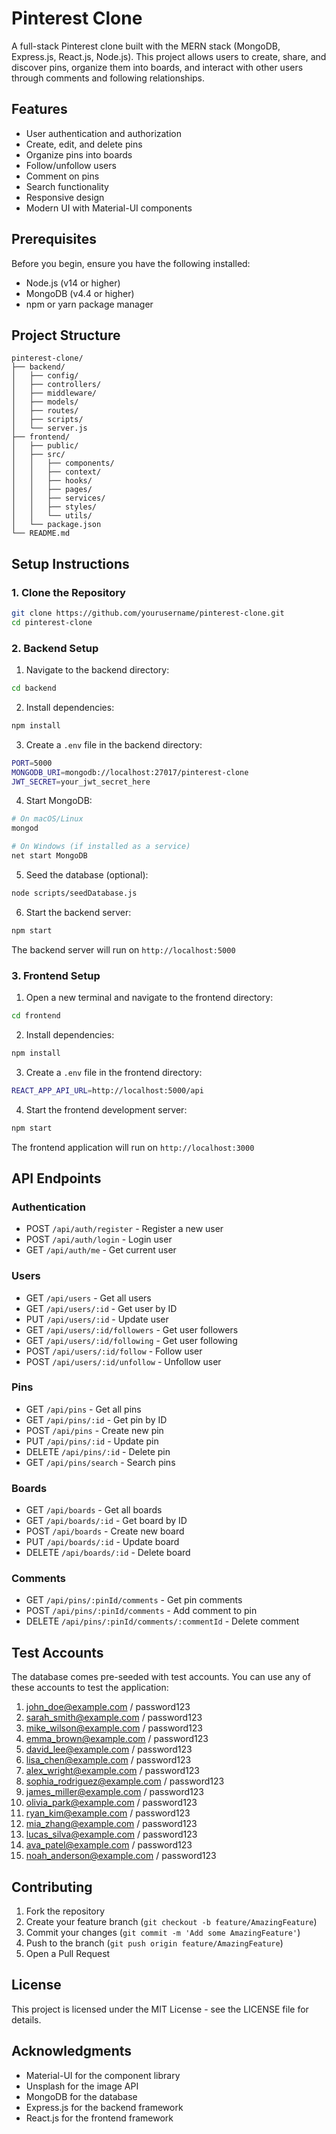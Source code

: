 # Pinterest Clone

A full-stack Pinterest clone built with the MERN stack (MongoDB, Express.js, React.js, Node.js). This project allows users to create, share, and discover pins, organize them into boards, and interact with other users through comments and following relationships.

## Features

- User authentication and authorization
- Create, edit, and delete pins
- Organize pins into boards
- Follow/unfollow users
- Comment on pins
- Search functionality
- Responsive design
- Modern UI with Material-UI components

## Prerequisites

Before you begin, ensure you have the following installed:
- Node.js (v14 or higher)
- MongoDB (v4.4 or higher)
- npm or yarn package manager

## Project Structure

```
pinterest-clone/
├── backend/
│   ├── config/
│   ├── controllers/
│   ├── middleware/
│   ├── models/
│   ├── routes/
│   ├── scripts/
│   └── server.js
├── frontend/
│   ├── public/
│   ├── src/
│   │   ├── components/
│   │   ├── context/
│   │   ├── hooks/
│   │   ├── pages/
│   │   ├── services/
│   │   ├── styles/
│   │   └── utils/
│   └── package.json
└── README.md
```

## Setup Instructions

### 1. Clone the Repository

```bash
git clone https://github.com/yourusername/pinterest-clone.git
cd pinterest-clone
```

### 2. Backend Setup

1. Navigate to the backend directory:
```bash
cd backend
```

2. Install dependencies:
```bash
npm install
```

3. Create a `.env` file in the backend directory:
```bash
PORT=5000
MONGODB_URI=mongodb://localhost:27017/pinterest-clone
JWT_SECRET=your_jwt_secret_here
```

4. Start MongoDB:
```bash
# On macOS/Linux
mongod

# On Windows (if installed as a service)
net start MongoDB
```

5. Seed the database (optional):
```bash
node scripts/seedDatabase.js
```

6. Start the backend server:
```bash
npm start
```

The backend server will run on `http://localhost:5000`

### 3. Frontend Setup

1. Open a new terminal and navigate to the frontend directory:
```bash
cd frontend
```

2. Install dependencies:
```bash
npm install
```

3. Create a `.env` file in the frontend directory:
```bash
REACT_APP_API_URL=http://localhost:5000/api
```

4. Start the frontend development server:
```bash
npm start
```

The frontend application will run on `http://localhost:3000`

## API Endpoints

### Authentication
- POST `/api/auth/register` - Register a new user
- POST `/api/auth/login` - Login user
- GET `/api/auth/me` - Get current user

### Users
- GET `/api/users` - Get all users
- GET `/api/users/:id` - Get user by ID
- PUT `/api/users/:id` - Update user
- GET `/api/users/:id/followers` - Get user followers
- GET `/api/users/:id/following` - Get user following
- POST `/api/users/:id/follow` - Follow user
- POST `/api/users/:id/unfollow` - Unfollow user

### Pins
- GET `/api/pins` - Get all pins
- GET `/api/pins/:id` - Get pin by ID
- POST `/api/pins` - Create new pin
- PUT `/api/pins/:id` - Update pin
- DELETE `/api/pins/:id` - Delete pin
- GET `/api/pins/search` - Search pins

### Boards
- GET `/api/boards` - Get all boards
- GET `/api/boards/:id` - Get board by ID
- POST `/api/boards` - Create new board
- PUT `/api/boards/:id` - Update board
- DELETE `/api/boards/:id` - Delete board

### Comments
- GET `/api/pins/:pinId/comments` - Get pin comments
- POST `/api/pins/:pinId/comments` - Add comment to pin
- DELETE `/api/pins/:pinId/comments/:commentId` - Delete comment

## Test Accounts

The database comes pre-seeded with test accounts. You can use any of these accounts to test the application:

1. john_doe@example.com / password123
2. sarah_smith@example.com / password123
3. mike_wilson@example.com / password123
4. emma_brown@example.com / password123
5. david_lee@example.com / password123
6. lisa_chen@example.com / password123
7. alex_wright@example.com / password123
8. sophia_rodriguez@example.com / password123
9. james_miller@example.com / password123
10. olivia_park@example.com / password123
11. ryan_kim@example.com / password123
12. mia_zhang@example.com / password123
13. lucas_silva@example.com / password123
14. ava_patel@example.com / password123
15. noah_anderson@example.com / password123

## Contributing

1. Fork the repository
2. Create your feature branch (`git checkout -b feature/AmazingFeature`)
3. Commit your changes (`git commit -m 'Add some AmazingFeature'`)
4. Push to the branch (`git push origin feature/AmazingFeature`)
5. Open a Pull Request

## License

This project is licensed under the MIT License - see the LICENSE file for details.

## Acknowledgments

- Material-UI for the component library
- Unsplash for the image API
- MongoDB for the database
- Express.js for the backend framework
- React.js for the frontend framework 